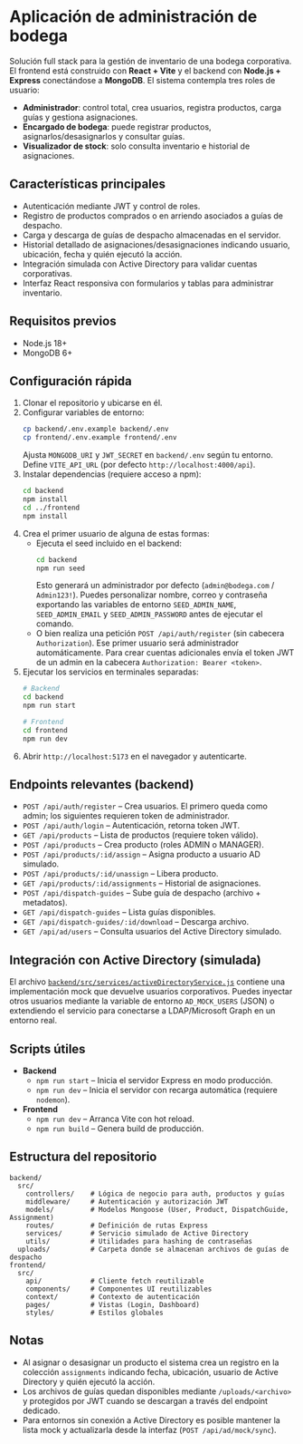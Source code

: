 # Aplicación de administración de bodega

Solución full stack para la gestión de inventario de una bodega corporativa. El frontend está
construido con **React + Vite** y el backend con **Node.js + Express** conectándose a **MongoDB**.
El sistema contempla tres roles de usuario:

- **Administrador**: control total, crea usuarios, registra productos, carga guías y gestiona
  asignaciones.
- **Encargado de bodega**: puede registrar productos, asignarlos/desasignarlos y consultar guías.
- **Visualizador de stock**: solo consulta inventario e historial de asignaciones.

## Características principales

- Autenticación mediante JWT y control de roles.
- Registro de productos comprados o en arriendo asociados a guías de despacho.
- Carga y descarga de guías de despacho almacenadas en el servidor.
- Historial detallado de asignaciones/desasignaciones indicando usuario, ubicación, fecha y quién
  ejecutó la acción.
- Integración simulada con Active Directory para validar cuentas corporativas.
- Interfaz React responsiva con formularios y tablas para administrar inventario.

## Requisitos previos

- Node.js 18+
- MongoDB 6+

## Configuración rápida

1. Clonar el repositorio y ubicarse en él.
2. Configurar variables de entorno:
   ```bash
   cp backend/.env.example backend/.env
   cp frontend/.env.example frontend/.env
   ```
   Ajusta `MONGODB_URI` y `JWT_SECRET` en `backend/.env` según tu entorno. Define `VITE_API_URL`
   (por defecto `http://localhost:4000/api`).
3. Instalar dependencias (requiere acceso a npm):
   ```bash
   cd backend
   npm install
   cd ../frontend
   npm install
   ```
4. Crea el primer usuario de alguna de estas formas:
   - Ejecuta el seed incluido en el backend:
     ```bash
     cd backend
     npm run seed
     ```
     Esto generará un administrador por defecto (`admin@bodega.com` / `Admin123!`).
     Puedes personalizar nombre, correo y contraseña exportando las variables de entorno
     `SEED_ADMIN_NAME`, `SEED_ADMIN_EMAIL` y `SEED_ADMIN_PASSWORD` antes de ejecutar el comando.
   - O bien realiza una petición `POST /api/auth/register` (sin cabecera `Authorization`). Ese
     primer usuario será administrador automáticamente. Para crear cuentas adicionales envía el
     token JWT de un admin en la cabecera `Authorization: Bearer <token>`.
5. Ejecutar los servicios en terminales separadas:
   ```bash
   # Backend
   cd backend
   npm run start

   # Frontend
   cd frontend
   npm run dev
   ```
6. Abrir `http://localhost:5173` en el navegador y autenticarte.

## Endpoints relevantes (backend)

- `POST /api/auth/register` – Crea usuarios. El primero queda como admin; los siguientes requieren
  token de administrador.
- `POST /api/auth/login` – Autenticación, retorna token JWT.
- `GET /api/products` – Lista de productos (requiere token válido).
- `POST /api/products` – Crea producto (roles ADMIN o MANAGER).
- `POST /api/products/:id/assign` – Asigna producto a usuario AD simulado.
- `POST /api/products/:id/unassign` – Libera producto.
- `GET /api/products/:id/assignments` – Historial de asignaciones.
- `POST /api/dispatch-guides` – Sube guía de despacho (archivo + metadatos).
- `GET /api/dispatch-guides` – Lista guías disponibles.
- `GET /api/dispatch-guides/:id/download` – Descarga archivo.
- `GET /api/ad/users` – Consulta usuarios del Active Directory simulado.

## Integración con Active Directory (simulada)

El archivo [`backend/src/services/activeDirectoryService.js`](backend/src/services/activeDirectoryService.js)
contiene una implementación mock que devuelve usuarios corporativos. Puedes inyectar otros
usuarios mediante la variable de entorno `AD_MOCK_USERS` (JSON) o extendiendo el servicio para
conectarse a LDAP/Microsoft Graph en un entorno real.

## Scripts útiles

- **Backend**
  - `npm run start` – Inicia el servidor Express en modo producción.
  - `npm run dev` – Inicia el servidor con recarga automática (requiere `nodemon`).
- **Frontend**
  - `npm run dev` – Arranca Vite con hot reload.
  - `npm run build` – Genera build de producción.

## Estructura del repositorio

```
backend/
  src/
    controllers/    # Lógica de negocio para auth, productos y guías
    middleware/     # Autenticación y autorización JWT
    models/         # Modelos Mongoose (User, Product, DispatchGuide, Assignment)
    routes/         # Definición de rutas Express
    services/       # Servicio simulado de Active Directory
    utils/          # Utilidades para hashing de contraseñas
  uploads/          # Carpeta donde se almacenan archivos de guías de despacho
frontend/
  src/
    api/            # Cliente fetch reutilizable
    components/     # Componentes UI reutilizables
    context/        # Contexto de autenticación
    pages/          # Vistas (Login, Dashboard)
    styles/         # Estilos globales
```

## Notas

- Al asignar o desasignar un producto el sistema crea un registro en la colección `assignments`
  indicando fecha, ubicación, usuario de Active Directory y quién ejecutó la acción.
- Los archivos de guías quedan disponibles mediante `/uploads/<archivo>` y protegidos por JWT
  cuando se descargan a través del endpoint dedicado.
- Para entornos sin conexión a Active Directory es posible mantener la lista mock y actualizarla
  desde la interfaz (`POST /api/ad/mock/sync`).
